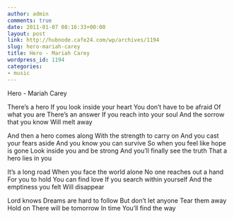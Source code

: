 ```yaml
---
author: admin
comments: true
date: 2011-01-07 08:16:33+00:00
layout: post
link: http://hubnode.cafe24.com/wp/archives/1194
slug: hero-mariah-carey
title: Hero - Mariah Carey
wordpress_id: 1194
categories:
- music
---
```


Hero - Mariah Carey



There’s a hero
If you look inside your heart
You don’t have to be afraid
Of what you are
There’s an answer
If you reach into your soul
And the sorrow that you know
Will melt away

And then a hero comes along
With the strength to carry on
And you cast your fears aside
And you know you can survive
So when you feel like hope is gone
Look inside you and be strong
And you’ll finally see the truth
That a hero lies in you

It’s a long road
When you face the world alone
No one reaches out a hand
For you to hold
You can find love
If you search within yourself
And the emptiness you felt
Will disappear

Lord knows
Dreams are hard to follow
But don’t let anyone
Tear them away
Hold on
There will be tomorrow
In time
You’ll find the way
